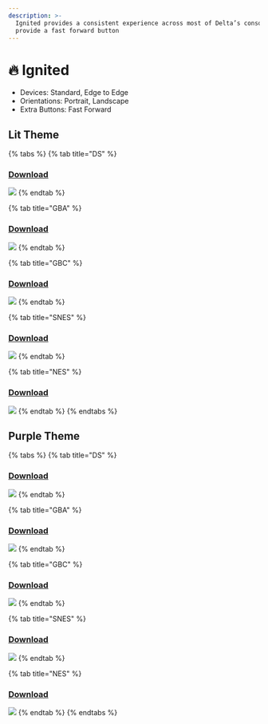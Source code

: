 ```yaml
---
description: >-
  Ignited provides a consistent experience across most of Delta’s consoles and
  provide a fast forward button
---
```


# 🔥 Ignited

* Devices: Standard, Edge to Edge
* Orientations: Portrait, Landscape
* Extra Buttons: Fast Forward

## Lit Theme

{% tabs %}
{% tab title="DS" %}
### [Download](Ignited/Orange/NDS/skin.deltaskin)

![](<../../.gitbook/assets/skin-poster@2x (8).png>)
{% endtab %}

{% tab title="GBA" %}
### [Download](Ignited/Orange/GBA/skin.deltaskin)

![](<../../.gitbook/assets/skin-poster@2x (4).png>)
{% endtab %}

{% tab title="GBC" %}
### [Download](Ignited/Orange/GBC/skin.deltaskin)

![](<../../.gitbook/assets/skin-poster@2x (7).png>)
{% endtab %}

{% tab title="SNES" %}
### [Download](Ignited/Orange/SNES/skin.deltaskin)

![](<../../.gitbook/assets/skin-poster@2x (1).png>)
{% endtab %}

{% tab title="NES" %}
### [Download](Ignited/Orange/NES/skin.deltaskin)

![](../../.gitbook/assets/skin-poster@2x.png)
{% endtab %}
{% endtabs %}

## Purple Theme

{% tabs %}
{% tab title="DS" %}
### [Download](Ignited/Purple/NDS/skin.deltaskin)

![](<../../.gitbook/assets/skin-poster@2x (5).png>)
{% endtab %}

{% tab title="GBA" %}
### [Download](Ignited/Purple/GBA/skin.deltaskin)

![](<../../.gitbook/assets/skin-poster@2x (6).png>)
{% endtab %}

{% tab title="GBC" %}
### [Download](Ignited/Purple/GBC/skin.deltaskin)

![](<../../.gitbook/assets/skin-poster@2x (3).png>)
{% endtab %}

{% tab title="SNES" %}
### [Download](Ignited/Purple/SNES/skin.deltaskin)

![](<../../.gitbook/assets/skin-poster@2x (9).png>)
{% endtab %}

{% tab title="NES" %}
### [Download](Ignited/Purple/NES/skin.deltaskin)

![](<../../.gitbook/assets/skin-poster@2x (2).png>)
{% endtab %}
{% endtabs %}

